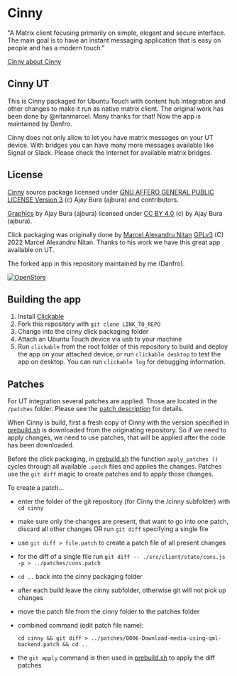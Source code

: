# Cinny
"A Matrix client focusing primarily on simple, elegant and secure interface. The main goal is to have an instant messaging application that is easy on people and has a modern touch."

[Cinny about Cinny](https://github.com/cinnyapp/cinny)

## Cinny UT

This is Cinny packaged for Ubuntu Touch with content hub integration and other changes to make it run as native matrix client. The original work has been done by @nitanmarcel. Many thanks for that! Now the app is maintained by Danfro.

Cinny does not only allow to let you have matrix messages on your UT device. With bridges you can have many more messages available like Signal or Slack. Please check the internet for available matrix bridges.

## License

[Cinny](https://github.com/cinnyapp/cinny) source package licensed under [GNU AFFERO GENERAL PUBLIC LICENSE Version 3](https://github.com/cinnyapp/cinny/blob/dev/LICENSE) (c) Ajay Bura (ajbura) and contributors.

[Graphics](/svg/) by Ajay Bura (ajbura) licensed under [CC BY 4.0](https://creativecommons.org/licenses/by/4.0/)  (c) by Ajay Bura (ajbura).

Click packaging was originally done by [Marcel Alexandru Nitan](https://github.com/nitanmarcel/cinny-click-packaging) [GPLv3](https://github.com/nitanmarcel/cinny-click-packaging/blob/dev/LICENSE) (C) 2022  Marcel Alexandru Nitan. Thanks to his work we have this great app available on UT.

The forked app in this repository maintained by me (Danfro).

[![OpenStore](https://open-store.io/badges/en_US.png)](https://open-store.io/app/cinny.danfro)

## Building the app

1. Install [Clickable](https://clickable-ut.dev/en/dev/index.html)
2. Fork this repository with `git clone LINK_TO_REPO`
3. Change into the cinny click packaging folder
4. Attach an Ubuntu Touch device via usb to your machine
4. Run `clickable` from the root folder of this repository to build and deploy the app on your attached device, or run `clickable desktop` to test the app on desktop. You can run `clickable log` for debugging information.


## Patches

For UT integration several patches are applied. Those are located in the `/patches` folder. Please see the [patch description](/patches/patch_description.md) for details.

When Cinny is build, first a fresh copy of Cinny with the version specified in [prebuild.sh](/prebuild.sh) is downloaded from the originating repository. So if we need to apply changes, we need to use patches, that will be applied after the code has been downloaded.

Before the click packaging, in [prebuild.sh](/prebuild.sh) the function `apply_patches ()` cycles through all available `.patch` files and applies the changes. Patches use the `git diff` magic to create patches and to apply those changes.

To create a patch...
- enter the folder of the git repository (for Cinny the /cinny subfolder) with `cd cinny`
- make sure only the changes are present, that want to go into one patch, discard all other changes OR run `git diff` specifying a single file
- use `git diff > file.patch` to create a patch file of all present changes
- for the diff of a single file run `git diff -- ./src/client/state/cons.js -p > ../patches/cons.patch`
- `cd ..` back into the cinny packaging folder
- after each build leave the cinny subfolder, otherwise git will not pick up changes
- move the patch file from the cinny folder to the patches folder
- combined command (edit patch file name): 

  `cd cinny && git diff > ../patches/0006-Download-media-using-qml-backend.patch && cd ..`

- the `git apply` command is then used in [prebuild.sh](/prebuild.sh) to apply the diff patches